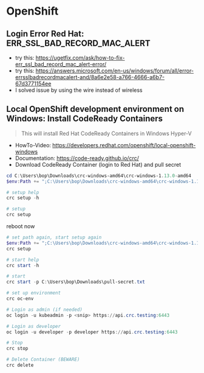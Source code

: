 # OpenShift

## Login Error Red Hat: ERR_SSL_BAD_RECORD_MAC_ALERT

- try this: https://ugetfix.com/ask/how-to-fix-err_ssl_bad_record_mac_alert-error/
- try this: https://answers.microsoft.com/en-us/windows/forum/all/error-errsslbadrecordmacalert-and/8a6e2e58-a766-4666-a6b7-67d3771154ee
- I solved issue by using the wire instead of wireless

## Local OpenShift development environment on Windows: Install CodeReady Containers

>This will install Red Hat CodeReady Containers in Windows Hyper-V

- HowTo-Video: https://developers.redhat.com/openshift/local-openshift-windows
- Documentation: https://code-ready.github.io/crc/
- Download CodeReady Container (login to Red Hat) and pull secret

```powershell
cd C:\Users\bop\Downloads\crc-windows-amd64\crc-windows-1.13.0-amd64
$env:Path += ";C:\Users\bop\Downloads\crc-windows-amd64\crc-windows-1.13.0-amd64"

# setup help
crc setup -h

# setup
crc setup
```

reboot now

```powershell
# set path again, start setup again
$env:Path += ";C:\Users\bop\Downloads\crc-windows-amd64\crc-windows-1.13.0-amd64"
crc setup

# start help
crc start -h

# start
crc start -p C:\Users\bop\Downloads\pull-secret.txt

# set up environment
crc oc-env

# Login as admin (if needed)
oc login -u kubeadmin -p <snip> https://api.crc.testing:6443

# Login as developer
oc login -u developer -p developer https://api.crc.testing:6443

# Stop
crc stop

# Delete Container (BEWARE)
crc delete
```
